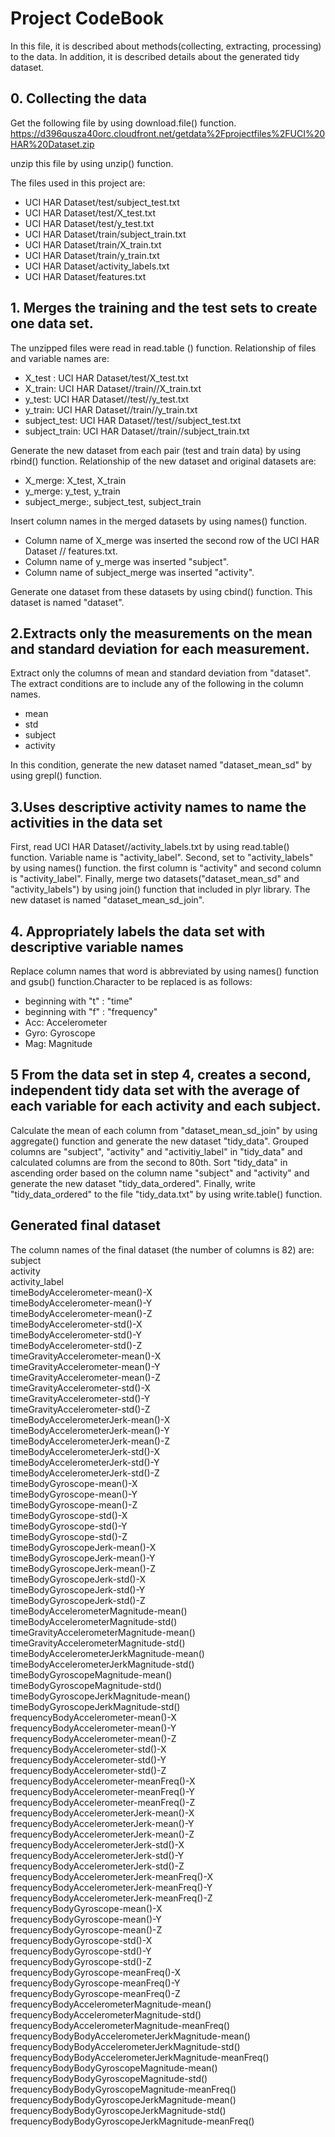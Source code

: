 # Project CodeBook

In this file, it is described about methods(collecting, extracting, processing) to the data. In addition, it is described details about the generated tidy dataset. 

## 0. Collecting the data
Get the following file by using download.file() function.  
https://d396qusza40orc.cloudfront.net/getdata%2Fprojectfiles%2FUCI%20HAR%20Dataset.zip

unzip this file by using unzip() function.

The files used in this project are:
+ UCI HAR Dataset/test/subject_test.txt
+ UCI HAR Dataset/test/X_test.txt
+ UCI HAR Dataset/test/y_test.txt
+ UCI HAR Dataset/train/subject_train.txt
+ UCI HAR Dataset/train/X_train.txt
+ UCI HAR Dataset/train/y_train.txt
+ UCI HAR Dataset/activity_labels.txt
+ UCI HAR Dataset/features.txt

## 1. Merges the training and the test sets to create one data set.
The unzipped files were read in read.table () function. Relationship of files and variable names are:
+ X_test : UCI HAR Dataset/test/X_test.txt
+ X_train: UCI HAR Dataset//train//X_train.txt
+ y_test: UCI HAR Dataset//test//y_test.txt
+ y_train: UCI HAR Dataset//train//y_train.txt
+ subject_test: UCI HAR Dataset//test//subject_test.txt
+ subject_train: UCI HAR Dataset//train//subject_train.txt

Generate the new dataset from each pair (test and train data) by using rbind() function. Relationship of the new dataset and original datasets are:
+ X_merge: X_test, X_train
+ y_merge: y_test, y_train
+ subject_merge:, subject_test, subject_train

Insert column names in the merged datasets by using names() function.
+ Column name of X_merge was inserted the second row of the UCI HAR Dataset // features.txt.
+ Column name of y_merge was inserted "subject".
+ Column name of subject_merge was inserted "activity".

Generate one dataset from these datasets by using cbind() function. This dataset is  named "dataset".

## 2.Extracts only the measurements on the mean and standard deviation for each measurement. 
Extract only the columns of mean and standard deviation from "dataset". The extract conditions are to include any of the following in the column names.
+ mean
+ std
+ subject
+ activity

In this condition, generate the new dataset named "dataset_mean_sd" by using grepl() function.

## 3.Uses descriptive activity names to name the activities in the data set
First, read UCI HAR Dataset//activity_labels.txt by using read.table() function. Variable name is "activity_label".
Second, set to "activity_labels" by using names() function. the first column is "activity" and second column is "activity_label".
Finally, merge two datasets("dataset_mean_sd" and "activity_labels") by using join() function that included in plyr library. The new dataset is named "dataset_mean_sd_join".

## 4. Appropriately labels the data set with descriptive variable names
Replace column names that word is abbreviated by using names() function and gsub() function.Character to be replaced is as follows:
+ beginning with "t" : "time"
+ beginning with "f" : "frequency"
+ Acc: Accelerometer
+ Gyro: Gyroscope
+ Mag: Magnitude

## 5 From the data set in step 4, creates a second, independent tidy data set with the average of each variable for each activity and each subject.
Calculate the mean of each column from "dataset_mean_sd_join" by using aggregate() function and generate the new dataset "tidy_data". Grouped columns are "subject", "activity" and "activitiy_label" in "tidy_data" and calculated columns are from the second to 80th.
Sort "tidy_data" in ascending order based on the column name "subject" and "activity" and generate the new dataset "tidy_data_ordered".
Finally, write "tidy_data_ordered" to the file "tidy_data.txt" by using write.table() function.

## Generated final dataset

The column names of the final dataset (the number of columns is 82) are:   
subject  
activity  
activity_label  
timeBodyAccelerometer-mean()-X  
timeBodyAccelerometer-mean()-Y  
timeBodyAccelerometer-mean()-Z  
timeBodyAccelerometer-std()-X  
timeBodyAccelerometer-std()-Y  
timeBodyAccelerometer-std()-Z  
timeGravityAccelerometer-mean()-X  
timeGravityAccelerometer-mean()-Y  
timeGravityAccelerometer-mean()-Z  
timeGravityAccelerometer-std()-X  
timeGravityAccelerometer-std()-Y  
timeGravityAccelerometer-std()-Z  
timeBodyAccelerometerJerk-mean()-X  
timeBodyAccelerometerJerk-mean()-Y  
timeBodyAccelerometerJerk-mean()-Z  
timeBodyAccelerometerJerk-std()-X  
timeBodyAccelerometerJerk-std()-Y  
timeBodyAccelerometerJerk-std()-Z  
timeBodyGyroscope-mean()-X  
timeBodyGyroscope-mean()-Y  
timeBodyGyroscope-mean()-Z  
timeBodyGyroscope-std()-X  
timeBodyGyroscope-std()-Y  
timeBodyGyroscope-std()-Z  
timeBodyGyroscopeJerk-mean()-X  
timeBodyGyroscopeJerk-mean()-Y  
timeBodyGyroscopeJerk-mean()-Z  
timeBodyGyroscopeJerk-std()-X  
timeBodyGyroscopeJerk-std()-Y  
timeBodyGyroscopeJerk-std()-Z  
timeBodyAccelerometerMagnitude-mean()  
timeBodyAccelerometerMagnitude-std()  
timeGravityAccelerometerMagnitude-mean()  
timeGravityAccelerometerMagnitude-std()  
timeBodyAccelerometerJerkMagnitude-mean()  
timeBodyAccelerometerJerkMagnitude-std()  
timeBodyGyroscopeMagnitude-mean()  
timeBodyGyroscopeMagnitude-std()  
timeBodyGyroscopeJerkMagnitude-mean()  
timeBodyGyroscopeJerkMagnitude-std()  
frequencyBodyAccelerometer-mean()-X  
frequencyBodyAccelerometer-mean()-Y  
frequencyBodyAccelerometer-mean()-Z  
frequencyBodyAccelerometer-std()-X  
frequencyBodyAccelerometer-std()-Y  
frequencyBodyAccelerometer-std()-Z  
frequencyBodyAccelerometer-meanFreq()-X  
frequencyBodyAccelerometer-meanFreq()-Y  
frequencyBodyAccelerometer-meanFreq()-Z  
frequencyBodyAccelerometerJerk-mean()-X  
frequencyBodyAccelerometerJerk-mean()-Y  
frequencyBodyAccelerometerJerk-mean()-Z  
frequencyBodyAccelerometerJerk-std()-X  
frequencyBodyAccelerometerJerk-std()-Y  
frequencyBodyAccelerometerJerk-std()-Z  
frequencyBodyAccelerometerJerk-meanFreq()-X  
frequencyBodyAccelerometerJerk-meanFreq()-Y  
frequencyBodyAccelerometerJerk-meanFreq()-Z  
frequencyBodyGyroscope-mean()-X  
frequencyBodyGyroscope-mean()-Y  
frequencyBodyGyroscope-mean()-Z  
frequencyBodyGyroscope-std()-X  
frequencyBodyGyroscope-std()-Y  
frequencyBodyGyroscope-std()-Z  
frequencyBodyGyroscope-meanFreq()-X  
frequencyBodyGyroscope-meanFreq()-Y  
frequencyBodyGyroscope-meanFreq()-Z  
frequencyBodyAccelerometerMagnitude-mean()  
frequencyBodyAccelerometerMagnitude-std()  
frequencyBodyAccelerometerMagnitude-meanFreq()  
frequencyBodyBodyAccelerometerJerkMagnitude-mean()  
frequencyBodyBodyAccelerometerJerkMagnitude-std()  
frequencyBodyBodyAccelerometerJerkMagnitude-meanFreq()  
frequencyBodyBodyGyroscopeMagnitude-mean()  
frequencyBodyBodyGyroscopeMagnitude-std()  
frequencyBodyBodyGyroscopeMagnitude-meanFreq()  
frequencyBodyBodyGyroscopeJerkMagnitude-mean()  
frequencyBodyBodyGyroscopeJerkMagnitude-std()  
frequencyBodyBodyGyroscopeJerkMagnitude-meanFreq()  




